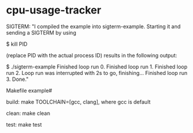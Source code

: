 # cpu-usage-tracker

SIGTERM:
"I compiled the example into sigterm-example. Starting it and sending a SIGTERM by using

$ kill PID

(replace PID with the actual process ID) results in the following output:

$ ./sigterm-example
Finished loop run 0.
Finished loop run 1.
Finished loop run 2.
Loop run was interrupted with 2s to go, finishing...
Finished loop run 3.
Done."


Makefile example#

build:
    make TOOLCHAIN=[gcc, clang], where gcc is default

clean:
    make clean

test:
    make test
